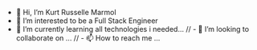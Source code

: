 - 👋 Hi, I’m Kurt Russelle Marmol
- 👀 I’m interested to be a Full Stack Engineer
- 🌱 I’m currently learning all technologies i needed...
// - 💞️ I’m looking to collaborate on ...
// - 📫 How to reach me ...

<!---
jkrmarmol/jkrmarmol is a ✨ special ✨ repository because its `README.md` (this file) appears on your GitHub profile.
You can click the Preview link to take a look at your changes.
--->
